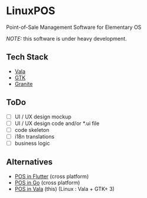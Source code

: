 # LinuxPOS
Point-of-Sale Management Software for Elementary OS

_NOTE:_ this software is under heavy development.

## Tech Stack
- [Vala](https://valadoc.org/)
- [GTK](https://valadoc.org/gtk+-3.0/Gtk.html)
- [Granite](https://github.com/elementary/granite)

## ToDo

- [ ] UI / UX design mockup
- [ ] UI / UX design code and/or \*.ui file
- [ ] code skeleton
- [ ] i18n translations
- [ ] business logic

## Alternatives

- [POS in Flutter](https://github.com/abanoubhannaazer/posflutter) (cross platform)
- [POS in Go](https://github.com/abanoubhannaazer/posapp) (cross platform)
- [POS in Vala](https://github.com/abanoubhannaazer/LinuxPOS) (this) (Linux : Vala + GTK+ 3)
